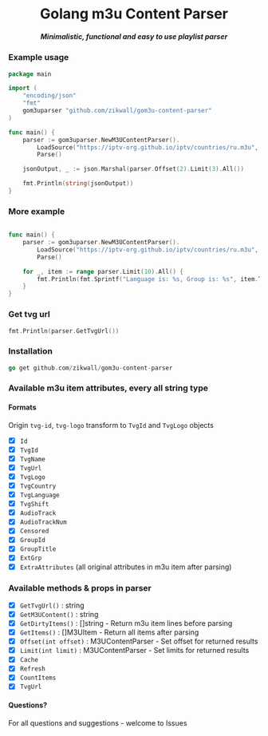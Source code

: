 <div align="center">
    <h1>Golang m3u Content Parser</h1>
    <h5>Minimalistic, functional and easy to use playlist parser</h5>
</div>

### Example usage

```go
package main

import (
	"encoding/json"
	"fmt"
	gom3uparser "github.com/zikwall/gom3u-content-parser"
)

func main() {
	parser := gom3uparser.NewM3UContentParser().
		LoadSource("https://iptv-org.github.io/iptv/countries/ru.m3u", false).
		Parse()

	jsonOutput, _ := json.Marshal(parser.Offset(2).Limit(3).All())

	fmt.Println(string(jsonOutput))
}
```

### More example

```go

func main() {
	parser := gom3uparser.NewM3UContentParser().
		LoadSource("https://iptv-org.github.io/iptv/countries/ru.m3u", false).
		Parse()

	for _, item := range parser.Limit(10).All() {
		fmt.Println(fmt.Sprintf("Language is: %s, Group is: %s", item.TvgLanguage, item.GroupTitle))
	}
}

```

### Get tvg url

```go
fmt.Println(parser.GetTvgUrl())
```

### Installation

```go
go get github.com/zikwall/gom3u-content-parser
```

### Available m3u item attributes, every all string type

#### Formats
Origin `tvg-id`, `tvg-logo` transform to `TvgId` and `TvgLogo` objects

- [x] `Id`
- [x] `TvgId`
- [x] `TvgName`
- [x] `TvgUrl`
- [x] `TvgLogo`
- [x] `TvgCountry`
- [x] `TvgLanguage`
- [x] `TvgShift`
- [x] `AudioTrack`
- [x] `AudioTrackNum`
- [x] `Censored`
- [x] `GroupId`
- [x] `GroupTitle`
- [x] `ExtGrp`
- [x] `ExtraAttributes` (all original attributes in m3u item after parsing)

### Available methods & props in parser

- [x] `GetTvgUrl()` : string
- [x] `GetM3UContent()` : string
- [x] `GetDirtyItems()` : []string - Return m3u item lines before parsing
- [x] `GetItems()` : []M3UItem - Return all items after parsing
- [x] `Offset(int offset)` : M3UContentParser - Set offset for returned results
- [x] `Limit(int limit)` : M3UContentParser - Set limits for returned results
- [x] `Cache`
- [x] `Refresh`
- [x] `CountItems`
- [x] `TvgUrl`

#### Questions?

For all questions and suggestions - welcome to Issues
